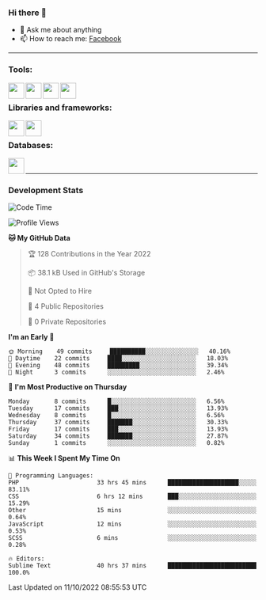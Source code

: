 ### Hi there 👋

<!-- - 🔭 I’m currently working on [huyviet] -->
- 💬 Ask me about anything
- 📫 How to reach me: [Facebook]
<!-- - ⚡ Fun fact: abc -->

---

### Tools:
<img align='left' height="32" width="32" src="https://cdn.jsdelivr.net/npm/simple-icons@4.8.0/icons/phpstorm.svg" />
<img align='left' height="32" width="32" src="https://cdn.jsdelivr.net/npm/simple-icons@4.8.0/icons/sublimetext.svg" />
<img align='left' height="32" width="32" src="https://cdn.jsdelivr.net/npm/simple-icons@4.8.0/icons/laragon.svg" />
<img align='left' height="32" width="32" src="https://cdn.jsdelivr.net/npm/simple-icons@4.8.0/icons/xampp.svg" />
<br>

### Libraries and frameworks:
<img align='left' height="32" width="32" src="https://cdn.jsdelivr.net/npm/simple-icons@4.8.0/icons/laravel.svg" />
<img align='left' height="32" width="32" src="https://cdn.jsdelivr.net/npm/simple-icons@4.8.0/icons/jquery.svg" />
<br>

### Databases:
<img align='left' height="32" width="32" src="https://cdn.jsdelivr.net/npm/simple-icons@4.8.0/icons/mysql.svg" />
<br>

---
### Development Stats
<!--START_SECTION:waka-->
![Code Time](http://img.shields.io/badge/Code%20Time-197%20hrs%2031%20mins-blue)

![Profile Views](http://img.shields.io/badge/Profile%20Views-0-blue)

**🐱 My GitHub Data** 

> 🏆 128 Contributions in the Year 2022
 > 
> 📦 38.1 kB Used in GitHub's Storage 
 > 
> 🚫 Not Opted to Hire
 > 
> 📜 4 Public Repositories 
 > 
> 🔑 0 Private Repositories  
 > 
**I'm an Early 🐤** 

```text
🌞 Morning    49 commits     ██████████░░░░░░░░░░░░░░░   40.16% 
🌆 Daytime    22 commits     ████░░░░░░░░░░░░░░░░░░░░░   18.03% 
🌃 Evening    48 commits     █████████░░░░░░░░░░░░░░░░   39.34% 
🌙 Night      3 commits      ░░░░░░░░░░░░░░░░░░░░░░░░░   2.46%

```
📅 **I'm Most Productive on Thursday** 

```text
Monday       8 commits      █░░░░░░░░░░░░░░░░░░░░░░░░   6.56% 
Tuesday      17 commits     ███░░░░░░░░░░░░░░░░░░░░░░   13.93% 
Wednesday    8 commits      █░░░░░░░░░░░░░░░░░░░░░░░░   6.56% 
Thursday     37 commits     ███████░░░░░░░░░░░░░░░░░░   30.33% 
Friday       17 commits     ███░░░░░░░░░░░░░░░░░░░░░░   13.93% 
Saturday     34 commits     ███████░░░░░░░░░░░░░░░░░░   27.87% 
Sunday       1 commits      ░░░░░░░░░░░░░░░░░░░░░░░░░   0.82%

```


📊 **This Week I Spent My Time On** 

```text
💬 Programming Languages: 
PHP                      33 hrs 45 mins      ████████████████████░░░░░   83.11% 
CSS                      6 hrs 12 mins       ███░░░░░░░░░░░░░░░░░░░░░░   15.29% 
Other                    15 mins             ░░░░░░░░░░░░░░░░░░░░░░░░░   0.64% 
JavaScript               12 mins             ░░░░░░░░░░░░░░░░░░░░░░░░░   0.53% 
SCSS                     6 mins              ░░░░░░░░░░░░░░░░░░░░░░░░░   0.28%

🔥 Editors: 
Sublime Text             40 hrs 37 mins      █████████████████████████   100.0%

```


 Last Updated on 11/10/2022 08:55:53 UTC
<!--END_SECTION:waka-->

[huyviet]: https://huyviet.vn/
[Facebook]: https://www.facebook.com/profile.php?id=100075294702642
